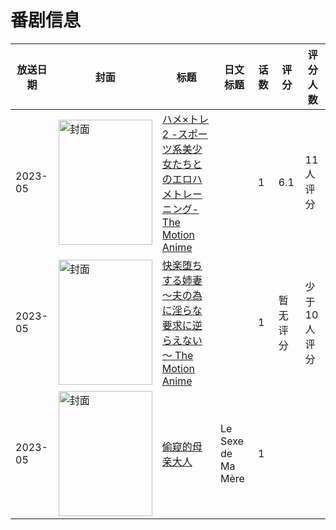 # 番剧信息

|放送日期|封面|标题|日文标题|话数|评分|评分人数|
|---|---|---|---|---|---|---|
|2023-05|<img src="/img/no_icon_subject.png" alt="封面" style="width:150px;height:200px;object-fit:cover;">|[ハメ×トレ2 -スポーツ系美少女たちとのエロハメトレーニング- The Motion Anime](https://bangumi.tv/subject/438774)||1|6.1|11人评分|
|2023-05|<img src="/img/no_icon_subject.png" alt="封面" style="width:150px;height:200px;object-fit:cover;">|[快楽堕ちする姉妻～夫の為に淫らな要求に逆らえない～ The Motion Anime](https://bangumi.tv/subject/494120)||1|暂无评分|少于10人评分|
|2023-05|<img src="//lain.bgm.tv/pic/cover/c/70/da/484772_jEL3Z.jpg" alt="封面" style="width:150px;height:200px;object-fit:cover;">|[偷窥的母亲大人](https://bangumi.tv/subject/484772)|Le Sexe de Ma Mère|1|||
